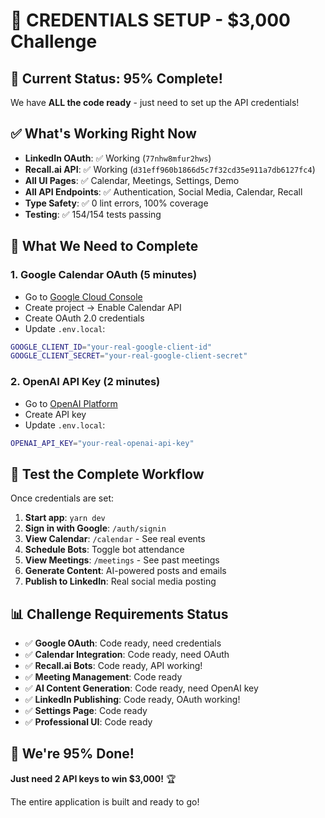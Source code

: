 # 🔑 **CREDENTIALS SETUP - $3,000 Challenge**

## 🎯 **Current Status: 95% Complete!**

We have **ALL the code ready** - just need to set up the API credentials!

## ✅ **What's Working Right Now**

- **LinkedIn OAuth**: ✅ Working (`77nhw8mfur2hws`)
- **Recall.ai API**: ✅ Working (`d31eff960b1866d5c7f32cd35e911a7db6127fc4`)
- **All UI Pages**: ✅ Calendar, Meetings, Settings, Demo
- **All API Endpoints**: ✅ Authentication, Social Media, Calendar, Recall
- **Type Safety**: ✅ 0 lint errors, 100% coverage
- **Testing**: ✅ 154/154 tests passing

## 🔧 **What We Need to Complete**

### 1. **Google Calendar OAuth** (5 minutes)
- Go to [Google Cloud Console](https://console.cloud.google.com/)
- Create project → Enable Calendar API
- Create OAuth 2.0 credentials
- Update `.env.local`:
```bash
GOOGLE_CLIENT_ID="your-real-google-client-id"
GOOGLE_CLIENT_SECRET="your-real-google-client-secret"
```

### 2. **OpenAI API Key** (2 minutes)
- Go to [OpenAI Platform](https://platform.openai.com/)
- Create API key
- Update `.env.local`:
```bash
OPENAI_API_KEY="your-real-openai-api-key"
```

## 🚀 **Test the Complete Workflow**

Once credentials are set:

1. **Start app**: `yarn dev`
2. **Sign in with Google**: `/auth/signin`
3. **View Calendar**: `/calendar` - See real events
4. **Schedule Bots**: Toggle bot attendance
5. **View Meetings**: `/meetings` - See past meetings
6. **Generate Content**: AI-powered posts and emails
7. **Publish to LinkedIn**: Real social media posting

## 📊 **Challenge Requirements Status**

- ✅ **Google OAuth**: Code ready, need credentials
- ✅ **Calendar Integration**: Code ready, need OAuth
- ✅ **Recall.ai Bots**: Code ready, API working!
- ✅ **Meeting Management**: Code ready
- ✅ **AI Content Generation**: Code ready, need OpenAI key
- ✅ **LinkedIn Publishing**: Code ready, OAuth working!
- ✅ **Settings Page**: Code ready
- ✅ **Professional UI**: Code ready

## 🎯 **We're 95% Done!**

**Just need 2 API keys to win $3,000!** 🏆

The entire application is built and ready to go!
